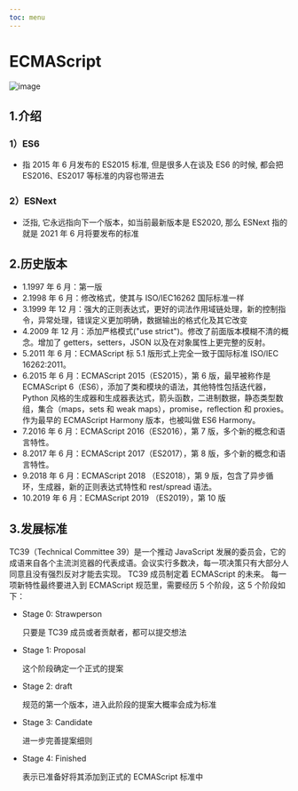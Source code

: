 ```yaml
---
toc: menu
---
```


# ECMAScript

![image](images/es/1.png)

## 1.介绍

### 1）ES6

- 指 2015 年 6 月发布的 ES2015 标准, 但是很多人在谈及 ES6 的时候, 都会把 ES2016、ES2017 等标准的内容也带进去

### 2）ESNext

- 泛指, 它永远指向下一个版本，如当前最新版本是 ES2020, 那么 ESNext 指的就是 2021 年 6 月将要发布的标准

## 2.历史版本

- 1.1997 年 6 月：第一版
- 2.1998 年 6 月：修改格式，使其与 ISO/IEC16262 国际标准一样
- 3.1999 年 12 月：强大的正则表达式，更好的词法作用域链处理，新的控制指令，异常处理，错误定义更加明确，数据输出的格式化及其它改变
- 4.2009 年 12 月：添加严格模式("use strict")。修改了前面版本模糊不清的概念。增加了 getters，setters，JSON 以及在对象属性上更完整的反射。
- 5.2011 年 6 月：ECMAScript 标 5.1 版形式上完全一致于国际标准 ISO/IEC 16262:2011。
- 6.2015 年 6 月：ECMAScript 2015（ES2015），第 6 版，最早被称作是 ECMAScript 6（ES6），添加了类和模块的语法，其他特性包括迭代器，Python 风格的生成器和生成器表达式，箭头函数，二进制数据，静态类型数组，集合（maps，sets 和 weak maps），promise，reflection 和 proxies。作为最早的 ECMAScript Harmony 版本，也被叫做 ES6 Harmony。
- 7.2016 年 6 月：ECMAScript 2016（ES2016），第 7 版，多个新的概念和语言特性。
- 8.2017 年 6 月：ECMAScript 2017（ES2017），第 8 版，多个新的概念和语言特性。
- 9.2018 年 6 月：ECMAScript 2018 （ES2018），第 9 版，包含了异步循环，生成器，新的正则表达式特性和 rest/spread 语法。
- 10.2019 年 6 月：ECMAScript 2019 （ES2019），第 10 版

## 3.发展标准

TC39（Technical Committee 39）是一个推动 JavaScript 发展的委员会，它的成语来自各个主流浏览器的代表成语。会议实行多数决，每一项决策只有大部分人同意且没有强烈反对才能去实现。
TC39 成员制定着 ECMAScript 的未来。
每一项新特性最终要进入到 ECMAScript 规范里，需要经历 5 个阶段，这 5 个阶段如下：

- Stage 0: Strawperson

  只要是 TC39 成员或者贡献者，都可以提交想法

- Stage 1: Proposal

  这个阶段确定一个正式的提案

- Stage 2: draft

  规范的第一个版本，进入此阶段的提案大概率会成为标准

- Stage 3: Candidate

  进一步完善提案细则

- Stage 4: Finished

  表示已准备好将其添加到正式的 ECMAScript 标准中
